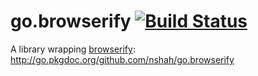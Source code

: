 go.browserify [![Build Status](https://secure.travis-ci.org/nshah/go.browserify.png)](http://travis-ci.org/nshah/go.browserify)
=========

A library wrapping [browserify](https://github.com/substack/node-browserify):
http://go.pkgdoc.org/github.com/nshah/go.browserify
